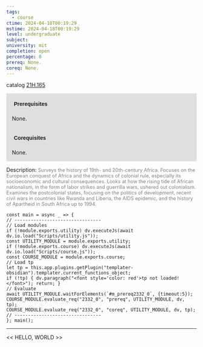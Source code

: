 ```yaml
---
tags:
  - course
ctime: 2024-04-18T00:19:29
mstime: 2024-04-18T00:19:29
level: undergraduate
subject: 
university: mit
completion: open
percentage: 0
prereq: None.
coreq: None.
---
```


catalog [21H.165](http://student.mit.edu/catalog/m21Ha.html#21H.165)

<span style="display: block; padding: 15px; background-color: rgb(100, 100, 100, 0.2);"><font id="m_prereq2332_0" style="display: block; font-family: Arial, sans-serif; font-weight: bold; padding: 5px">Prerequisites</font><br><span id="prereq2332_0">None.</span></span>
<span style="display: block; padding: 15px; background-color: rgb(100, 100, 100, 0.2);"><font id="m_coreq2332_0" style="display: block; font-family: Arial, sans-serif; font-weight: bold; padding: 5px">Corequisites</font><br><span id="coreq2332_0">None.</span></span>

<font style="">Description:</font>
<font style="color: grey; font-size: 0.8rem;">Surveys the history of 19th- and 20th-century Africa. Focuses on the European conquest of Africa and the dynamics of colonial rule, especially its socioeconomic and cultural consequences. Looks at how the rising tide of African nationalism, in the form of labor strikes and guerrilla wars, ushered out colonialism. Examines the postcolonial states, focusing on the politics of development, recent civil wars in countries like Rwanda and Liberia, the AIDS epidemic, and the history of Apartheid in South Africa up to 1994.</font>

```dataviewjs
const main = async _ => {
// --------------------------------
// Load modules
if (!module.exports.utility) dv.executeJs(await dv.io.load("Scripts/utility.js"));
const UTILITY_MODULE = module.exports.utility;
if (!module.exports.course) dv.executeJs(await dv.io.load("Scripts/course.js"));
const COURSE_MODULE = module.exports.course;
// Load tp
let tp = this.app.plugins.getPlugin("templater-obsidian").templater.current_functions_object;
if (!tp) { dv.paragraph("<font style='color: red'>tp not loaded!</font>"); return; }
// Evaluate
await UTILITY_MODULE.waitForElements(`#m_prereq2332_0`, {timeout:5});
COURSE_MODULE.evaluate_req("2332_0", "prereq", UTILITY_MODULE, dv, tp);
COURSE_MODULE.evaluate_req("2332_0", "coreq", UTILITY_MODULE, dv, tp);
// --------------------------------
}; main();
```

---

<< HELLO, WORLD >>

